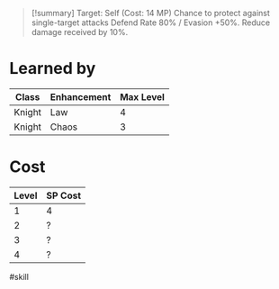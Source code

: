 >[!summary]
>Target: Self (Cost: 14 MP)
>Chance to protect against single-target attacks
>Defend Rate 80% / Evasion +50%.
>Reduce damage received by 10%.
# Learned by
| Class   | Enhancement | Max Level |
| ------- | ----------- | --------- |
| Knight  | Law         | 4         |
| Knight  | Chaos       | 3         |
# Cost
| Level | SP Cost |
| ----- | ------- |
| 1     | 4       |
| 2     | ?       |
| 3     | ?       |
| 4     | ?       |

#skill 
